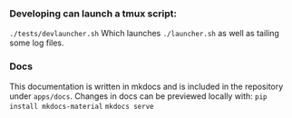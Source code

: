 
### Developing can launch a tmux script:
`./tests/devlauncher.sh` Which launches `./launcher.sh` as well as tailing some log files.


### Docs
This documentation is written in mkdocs and is included in the repository under `apps/docs`. Changes in docs can be previewed locally with:
`pip install mkdocs-material`
`mkdocs serve`



